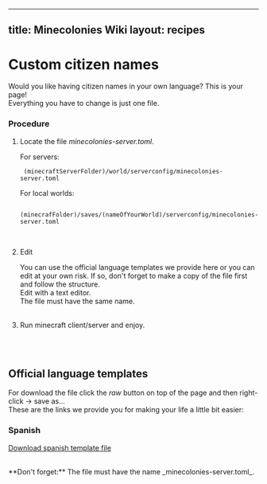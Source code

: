  
---
title: Minecolonies Wiki
layout: recipes
---
# Custom citizen names

Would you like having citizen names in your own language? This is your page!<br>
Everything you have to change is just one file.
<br>

### Procedure
1. Locate the file _minecolonies-server.toml_.<br>
 
	For servers:<br>

		(minecraftServerFolder)/world/serverconfig/minecolonies-server.toml

	For local worlds:<br>
    
    	(minecrafFolder)/saves/(nameOfYourWorld)/serverconfig/minecolonies-server.toml
        
<br>

2. Edit
	
	You can use the official language templates we provide here or you can edit at your own risk. If so, don't forget to make a copy of the file first and follow the structure.
    <br>Edit with a text editor.
    <br>The file must have the same name.
    <br><br>
    
3. Run minecraft client/server and enjoy.

<br><br>

## Official language templates
For download the file click the _raw_ button on top of the page and then right-click -> save as...<br>
These are the links we provide you for making your life a little bit easier:

### Spanish

[Download spanish template file](../source/misc/languageNameTemplates/spanishTemplate.toml)


<br>
**Don't forget:** The file must have the name _minecolonies-server.toml_.
        

